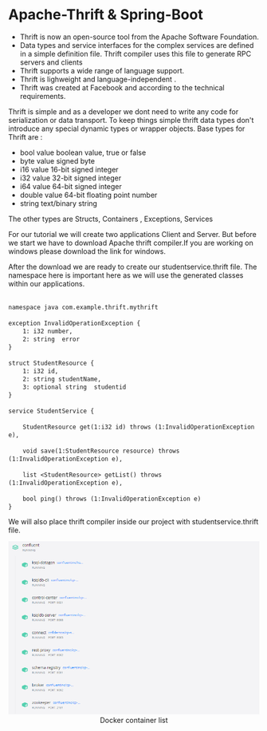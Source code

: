 # Apache-Thrift & Spring-Boot

- Thrift is now  an open-source tool from the Apache Software Foundation.
- Data types and service interfaces for the complex services  are defined in a simple definition file. Thrift compiler uses this file to generate RPC servers and clients
- Thrift supports a wide range of language support.
- Thrift is lighweight and language-independent .
- Thrift was created at Facebook and according to the technical requirements. 

Thrift is simple and as a developer we dont need to write any code for serialization or data transport. To keep things simple thrift data types don't introduce any special dynamic types or wrapper objects.
Base types for Thrift are :
- bool value boolean value, true or false
- byte value signed byte
- i16 value 16-bit signed integer
- i32 value 32-bit signed integer
- i64 value 64-bit signed integer
- double value 64-bit floating point number
- string text/binary string

The other types are Structs, Containers , Exceptions, Services

For our tutorial we will create two applications Client and Server. But before we start we have to download Apache thrift compiler.If you are working on windows please download the link for windows.

After the download we are ready to create our studentservice.thrift file. The namespace here is important here as we will use the generated classes within our applications.

```

namespace java com.example.thrift.mythrift

exception InvalidOperationException {
    1: i32 number, 
    2: string  error
}

struct StudentResource {
    1: i32 id,
    2: string studentName, 
    3: optional string  studentid 
}

service StudentService {

    StudentResource get(1:i32 id) throws (1:InvalidOperationException e),

    void save(1:StudentResource resource) throws (1:InvalidOperationException e),

    list <StudentResource> getList() throws (1:InvalidOperationException e),

    bool ping() throws (1:InvalidOperationException e)
}

```

We will also place thrift compiler inside our project with   studentservice.thrift file.

<p align="center">
  <img  src="https://github.com/okansungur/ConfluentKafkaAvro/blob/main/containerlist.png"><br/>
  Docker container list
</p>



